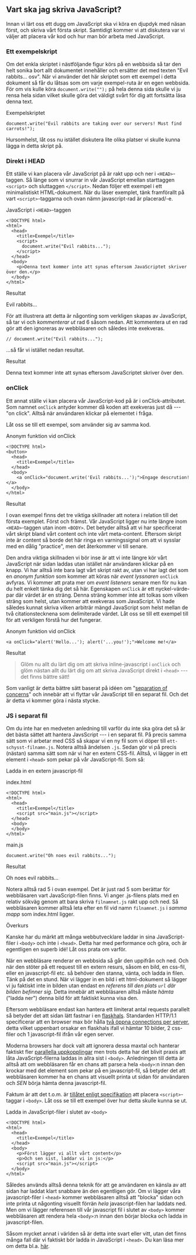 ## Vart ska jag skriva JavaScript?

Innan vi lärt oss ett dugg om JavaScript ska vi köra en djupdyk med näsan först, och skriva vårt första skript. Samtidigt kommer vi att diskutera var vi väljer att placera vår kod och hur man bör arbeta med JavaScript.

### Ett exempelskript

Om det enkla skriptet i nästföljande figur körs på en webbsida så tar den helt sonika bort allt dokumentet innehåller och ersätter det med texten "Evil rabbits... osv". När vi använder det här skriptet som ett exempel i detta dokument så får du låtsas som om varje exempel-ruta är en egen webbsida. För om vis kulle köra `document.write("");` på hela denna sida skulle vi ju rensa hela sidan vilket skulle göra det väldigt svårt för dig att fortsätta läsa denna text.

Exempelskriptet

    document.write("Evil rabbits are taking over our servers! Must find carrots!");

Hursomhelst, låt oss nu istället diskutera lite olika platser vi skulle kunna lägga in detta skript på.

### Direkt i HEAD

Ett ställe vi kan placera vår JavaScript på är rakt upp och ner i `<HEAD>`-taggen. Så länge som vi snurrar in vår JavaScript emellan starttaggen `<script>` och sluttaggen `</script>`. Nedan följer ett exempel i ett minimalistiskt HTML-dokument. När du läser exemplet, tänk framförallt på vart `<script>`-taggarna och ovan nämn javascript-rad är placerad/-e.

JavaScript i `<HEAD>`-taggen

    <!DOCTYPE html>
    <html>
      <head>
        <title>Exempel</title> 
        <script>
          document.write("Evil rabbits...");
        </script>
      </head>
      <body>
        <p>Denna text kommer inte att synas eftersom JavaScriptet skriver över den.</p>
      </body>
    </html>

Resultat

Evil rabbits...

För att illustrera att detta är någonting som verkligen skapas av JavaScript, så tar vi och _kommenterar ut_ rad 6 såsom nedan. Att kommentera ut en rad gör att den ignoreras av webbläsaren och således inte exekveras.
    
    // document.write("Evil rabbits...");

...så får vi istället nedan resultat.

Resultat

Denna text kommer inte att synas eftersom JavaScriptet skriver över den.

### onClick

Ett annat ställe vi kan placera vår JavaScript-kod på är i onClick-attributet. Som namnet `onClick` antyder kommer då koden att exekveras just då --- "on click". Alltså när användaren klickar på elementet i fråga.

Låt oss se till ett exempel, som använder sig av samma kod.

Anonym funktion vid onClick

    <!DOCTYPE html>
    <button>
      <head>
        <title>Exempel</title> 
      </head>
      <body>
        <a onClick="document.write('Evil rabbits...');">Engage descrution!</a>
      </body>
    </html>

Resultat

I ovan exempel finns det tre viktiga skillnader att notera i relation till det första exemplet. Först och främst. Vår JavaScript ligger nu inte längre inom `<HEAD>`-taggen utan inom `<BODY>`. Det betyder alltså att vi har specificerat vårt skript bland vårt content och inte vårt meta-content. Eftersom skript inte är content så borde det här ringa en varningssignal om att vi sysslar med en dålig "practice", men det återkommer vi till senare.

Den andra viktiga skillnaden vi bör inse är att vi inte längre kör vårt JavaScript när sidan laddas utan istället när användaren klickar på en knapp. Vi har alltså inte bara lagt vårt skript rakt av, utan vi har lagt det som en _anonym funktion_ som kommer att köras när _event lyssnaren_ `onClick` avfyras. Vi kommer att prata mer om _event listeners_ senare men för nu kan du helt enkelt tänka dig det så här. Egenskapen `onClick` är ett nyckel-värde-par där värdet är en sträng. Denna sträng kommer inte att tolkas som vilken sträng som helst, utan kommer att exekveras som JavaScript. Vi hade således kunnat skriva vilken arbiträr mängd JavaScript som helst mellan de två citationstecknena som delimiterade värdet. Låt oss se till ett exempel till för att verkligen förstå hur det fungerar.

Anonym funktion vid onClick

    <a onClick="alert('Hello...'); alert('...you!');">Welcome me!</a>

Resultat

> Glöm nu allt du lärt dig om att skriva inline-javascript i `onClick` och glöm nästan allt du lärt dig om att skriva JavaScript direkt i `<head>` --- det finns bättre sätt!

Som vanligt är detta bättre sätt baserat på idéen om "[separation of concerns][0]" och innebär att vi flyttar vår JavaScript till en separat fil. Och det är detta vi kommer göra i nästa stycke.

### JS i separat fil

Om du inte har en medveten anledning till varför du inte ska göra det så är det bästa sättet att hantera JavsScript --- i en separat fil. På precis samma sätt som vi arbetar med CSS så skapar vi en ny fil som vi döper till `ett-schysst-filnamn.js`. Notera alltså ändelsen `.js`. Sedan gör vi på precis (nästan) samma sätt som när vi har en extern CSS-fil. Alltså, vi lägger in ett element i `<head>` som pekar på vår JavaScript-fil. Som så:

Ladda in en extern javascript-fil

index.html

    <!DOCTYPE html>
    <html>
      <head>
        <title>Exempel</title> 
        <script src="main.js"></script>
      </head>
      <body>
      </body>
    </html>

main.js

    document.write("Oh noes evil rabbits...");

Resultat

Oh noes evil rabbits...

Notera alltså rad 5 i ovan exempel. Det är just rad 5 som berättar för webbläsaren vart JavaScript-filen finns. Vi anger .js-filens plats med en relativ sökväg genom att bara skriva `filnamnet.js` rakt upp och ned. Så webbläsaren kommer alltså leta efter en fil vid namn `filnamnet.js` i _samma mapp_ som index.html ligger.

Överkurs

Kanske har du märkt att många webbutvecklare laddar in sina JavaScript-filer i `<body>` och inte i `<head>`. Detta har med performance och göra, och är egentligen en superb idé! Låt oss prata om varför.

När en webbläsare renderar en webbsida så går den uppifrån och ned. Och när den stöter på ett request till en extern resurs, såsom en bild, en css-fil, eller en javascript-fil etc. så behöver den stanna, vänta, och ladda in filen. Tänk på det en stund. När vi lägger in en bild i ett html-dokument så lägger vi ju faktiskt inte in bilden utan endast en _referens till den plats `url` där bilden befinner sig_. Detta innebär att webbläsaren alltså måste _hämta_ ("ladda ner") denna bild för att faktiskt kunna visa den.

Eftersom webbläsare endast kan hantera ett limiterat antal requests parallelt så betyder det att sidan lätt fastnar i en [flaskhals][1]. Standarden HTTP/1.1 specificerar att en browser max bör hålla [två öppna connections per server][2], detta vilket uppenbart orsakar en flaskhals ifall vi hämtar 10 bilder, 2 css-filer och 1 javascript-fil ifrån vår egen server.

Moderna browsers har dock valt att ignorera dessa maxtal och hanterar faktiskt fler [parallella uppkopplingar][3] men trots detta har det blivit praxis att låta JavaScript-filerna laddas in allra sist i `<body>`. Anledningen till detta är alltså att om webbläsaren får en chans att parse:a hela `<body>`:n innan den krockar med det element som pekar på en javascript-fil, så betyder det att webbläsaren kommer ha en chans att visuellt printa ut sidan för användaren och _SEN_ börja hämta denna javascript-fil.

Faktum är att det t.o.m. är [tillåtet enligt specifikation][4] att placera `<script>`-taggar i `<body>`. Låt oss se till ett exempel över hur detta skulle kunna se ut.

Ladda in JavaScript-filer i slutet av `<body>`

    <!DOCTYPE html>
    <html>
      <head>
        <title>Exempel</title> 
      </head>
      <body>
        <p>Först lägger vi allt vårt content</p>
        <p>Och sen sist, laddar vi in js:</p>
        <script src="main.js"></script>
      </body>
    </html>

Således används alltså denna teknik för att ge användaren en känsla av att sidan har laddat klart snabbare än den egentligen gör. Om vi lägger våra javascript-filer i `<head>` kommer webbläsaren alltså att "blocka" sidan och inte printa ut någonting visuellt förrän _hela_ javascript-filen har laddats ned. Men om vi lägger referensen till vår javascript fil i slutet av `<body>` kommer webbläsaren att rendera hela `<body>`:n innan den börjar blocka och ladda in javascript-filen.

Såsom mycket annat i världen så är detta inte svart eller vitt, utan det finns många fall där vi faktiskt bör ladda in JavaScript i `<head>`. Du kan läsa mer om detta bl.a. [här][5].

[0]: http://en.wikipedia.org/wiki/Separation_of_concerns
[1]: http://en.wikipedia.org/wiki/Bottleneck
[2]: http://www.stevesouders.com/blog/2008/03/20/roundup-on-parallel-connections/
[3]: http://www.browserscope.org/?category=network&v=top
[4]: http://www.w3schools.com/js/js_howto.asp
[5]: http://stackoverflow.com/questions/14328449/when-do-you-put-javascript-in-body-when-in-head-and-when-use-doc-load